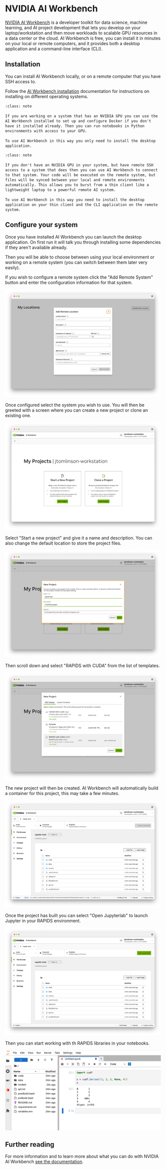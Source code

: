 # NVIDIA AI Workbench

[NVIDIA AI Workbench](https://www.nvidia.com/en-us/deep-learning-ai/solutions/data-science/workbench/) is a developer toolkit for data science, machine learning, and AI project development that lets you develop on your laptop/workstation and then move workloads to scalable GPU resources in a data center or the cloud. AI Workbench is free, you can install it in minutes on your local or remote computers, and it provides both a desktop application and a command-line interface (CLI).

## Installation

You can install AI Workbench locally, or on a remote computer that you have SSH access to.

Follow the [AI Workbench installation](https://docs.nvidia.com/ai-workbench/user-guide/latest/installation/overview.html) documentation for instructions on installing on different operating systems.

```{admonition} Thick client
:class: note

If you are working on a system that has an NVIDIA GPU you can use the AI Workbench installed to set up and configure Docker if you don't have it installed already. Then you can run notebooks in Python environments with access to your GPU.

To use AI Workbench in this way you only need to install the desktop application.
```

```{admonition} Thin client
:class: note

If you don't have an NVIDIA GPU in your system, but have remote SSH access to a system that does then you can use AI Workbench to connect to that system. Your code will be executed on the remote system, but files will be synced between your local and remote environments automatically. This allows you to burst from a thin client like a lightweight laptop to a powerful remote AI system.

To use AI Workbench in this way you need to install the desktop application on your thin client and the CLI application on the remote system.
```

## Configure your system

Once you have installed AI Workbench you can launch the desktop application. On first run it will talk you through installing some dependencies if they aren't available already.

Then you will be able to choose between using your local environment or working on a remote system (you can switch between them later very easily).

If you wish to configure a remote system click the "Add Remote System" button and enter the configuration information for that system.

![Screenshot of adding a new remote location with a form where you can enter SSH information](../_static/images/platforms/nvidia-ai-workbench/add-remote-system-dialog.png)

Once configured select the system you wish to use. You will then be greeted with a screen where you can create a new project or clone an existing one.

![Screenshot of ](../_static/images/platforms/nvidia-ai-workbench/new-project.png)

Select "Start a new project" and give it a name and description. You can also change the default location to store the project files.

![Screenshot of the "Start a new project" button](../_static/images/platforms/nvidia-ai-workbench/create-project.png)

Then scroll down and select "RAPIDS with CUDA" from the list of templates.

![Screenshot of the template selector with "RAPIDS with CUDA" highlighted](../_static/images/platforms/nvidia-ai-workbench/rapids-with-cuda.png)

The new project will then be created. AI Workbench will automatically build a container for this project, this may take a few minutes.

![Screenshot of the AI workbench UI. In the bottom corner the build status says "Building" and the "Open Jupyterlab" button is greyed out](../_static/images/platforms/nvidia-ai-workbench/project-building.png)

Once the project has built you can select "Open Jupyterlab" to launch Jupyter in your RAPIDS environment.

![Screenshot of the AI workbench UI. In the bottom corner the build status says "Build Ready" and the "Open Jupyterlab" button is highlighted](../_static/images/platforms/nvidia-ai-workbench/open-jupyter.png)

Then you can start working with th RAPIDS libraries in your notebooks.

![Screenshot of Jupyterlab running some cudf code to demonstrate that the RAPIDS libraries are available and working](../_static/images/platforms/nvidia-ai-workbench/cudf-example.png)

## Further reading

For more information and to learn more about what you can do with NVIDIA AI Workbench [see the documentation](https://docs.nvidia.com/ai-workbench/user-guide/latest/overview/introduction.html).
